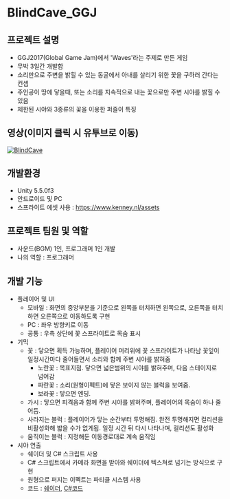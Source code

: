 # BlindCave_GGJ

## 프로젝트 설명
* GGJ2017(Global Game Jam)에서 'Waves'라는 주제로 만든 게임
* 무박 3일간 개발함
* 소리만으로 주변을 밝힐 수 있는 동굴에서 아내를 살리기 위한 꽃을 구하러 간다는 컨셉
* 주인공이 땅에 닿을때, 또는 소리를 지속적으로 내는 꽃으로만 주변 시야를 밝힐 수 있음
* 제한된 시야와 3종류의 꽃을 이용한 퍼즐이 특징

## 영상(이미지 클릭 시 유투브로 이동)
[![BlindCave](https://img.youtube.com/vi/SzVPHOrWsBQ/0.jpg)](https://youtu.be/SzVPHOrWsBQ "BlindCave")

## 개발환경
* Unity 5.5.0f3
* 안드로이드 및 PC
* 스프라이트 에셋 사용 : https://www.kenney.nl/assets

## 프로젝트 팀원 및 역할
* 사운드(BGM) 1인, 프로그래머 1인 개발
* 나의 역할 : 프로그래머

## 개발 기능
* 플레이어 및 UI
	* 모바일 : 화면의 중앙부분을 기준으로 왼쪽을 터치하면 왼쪽으로,
	오른쪽을 터치하면 오른쪽으로 이동하도록 구현
	* PC : 좌우 방향키로 이동
	* 공통 : 우측 상단에 꽃 스프라이트로 목숨 표시
* 기믹
	* 꽃 : 닿으면 획득 가능하며, 플레이어 머리위에 꽃 스프라이트가 나타남
	꽃잎이 일정시간마다 줄어들면서 소리와 함께 주변 시야를 밝혀줌
		* 노란꽃 : 목표지점. 닿으면 넓은범위의 시야를 밝혀주며, 다음 스테이지로 넘어감
		* 파란꽃 : 소리(원형이펙트)에 닿은 보이지 않는 블럭을 보여줌.
		* 보라꽃 : 닿으면 엔딩.
	* 가시 : 닿으면 피격음과 함께 주변 시야를 밝혀주며, 플레이어의 목숨이 하나 줄어듬.
	* 사라지는 블럭 : 플레이어가 닿는 순간부터 투명해짐. 완전 투명해지면 컬리션을 비활성화해
	밟을 수가 없게됨. 일정 시간 뒤 다시 나타나며, 컬리션도 활성화
	* 움직이는 블럭 : 지정해둔 이동경로대로 계속 움직임
* 시야 연출
	* 쉐이더 및 C# 스크립트 사용
	* C# 스크립트에서 카메라 화면을 받아와 쉐이더에 텍스쳐로 넘기는 방식으로 구현
	* 원형으로 퍼지는 이펙트는 파티클 시스템 사용
	* 코드 : [쉐이더](https://github.com/MiruSona/BlindCave/blob/main/Assets/Script/Shader/DarkShader.shader), [C#코드](https://github.com/MiruSona/BlindCave/blob/main/Assets/Script/Util/DarkShader.cs)